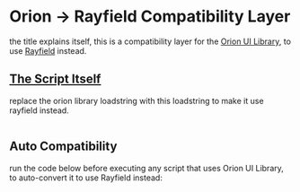 # Orion -> Rayfield Compatibility Layer

the title explains itself, this is a compatibility layer for the [Orion UI Library](https://github.com/shlexware/Orion/), to use [Rayfield](https://github.com/SiriusSoftwareLtd/Rayfield) instead.

## [The Script Itself](./layer.lua)

replace the orion library loadstring with this loadstring to make it use rayfield instead.

```lua

```

## Auto Compatibility

run the code below before executing any script that uses Orion UI Library, to auto-convert it to use Rayfield instead:

```lua

```
